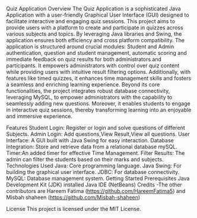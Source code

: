 Quiz Application
Overview
The Quiz Application is a sophisticated Java Application with a user-friendly Graphical User Interface (GUI) designed to facilitate interactive and engaging quiz sessions. This project aims to provide users with a platform to create and participate in quizzes across various subjects and topics. By leveraging Java libraries and Swing, the application ensures both efficiency and cross platform compatibility.
The application is structured around crucial modules: Student and Admin authentication, question and student management, automatic scoring and immediate feedback on quiz results for both administrators and participants. It empowers administrators with control over quiz content while providing users with intuitive result filtering options. Additionally, with features like timed quizzes, it enhances time management skills and fosters a seamless and enriching learning experience. Beyond its core functionalities, the project integrates robust database connectivity, leveraging MySQL, to empower administrators with the capability to seamlessly adding new questions. Moreover, it enables students to engage in interactive quiz sessions, thereby transforming learning into an enjoyable and immersive experience.

Features
Student Login: Register or login and solve questions of different Subjects.
Admin Login: Add questions,View Result,View all questions.
User Interface: A GUI built with Java Swing for easy interaction.
Database Integration: Store and retrieve data from a relational database mySQL.
Timer:An added timer for effective Time Management.
Filter Results: The admin can filter the students based on their marks and subjects.
Technologies Used
Java: Core programming language.
Java Swing: For building the graphical user interface.
JDBC: For database connectivity.
MySQL: Database management system.
Getting Started
Prerequisites
Java Development Kit (JDK) installed
Java IDE (NetBeans)
Credits
-The other contributors are Hareem Fatima (https://github.com/HareemFatima5) and Misbah shaheen (https://github.com/Misbah-shaheen)

License
This project is licensed under the MIT License.
